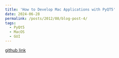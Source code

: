 ```yaml
---
title: 'How to Develop Mac Applications with PyQT5'
date: 2024-06-28
permalink: /posts/2012/08/blog-post-4/
tags:
  - PyQt5
  - MacOS
  - GUI
---
```

[github link](https://github.com/yingchaoAo/Mac-app)
